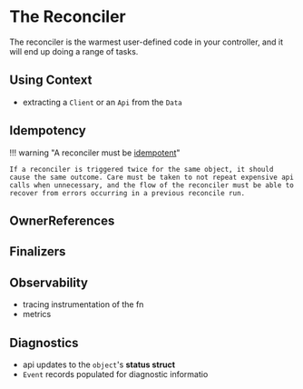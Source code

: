 # The Reconciler

The reconciler is the warmest user-defined code in your controller, and it will end up doing a range of tasks.

## Using Context

- extracting a `Client` or an `Api` from the `Data`


## Idempotency

!!! warning "A reconciler must be [idempotent](https://en.wikipedia.org/wiki/Idempotence)"

    If a reconciler is triggered twice for the same object, it should cause the same outcome. Care must be taken to not repeat expensive api calls when unnecessary, and the flow of the reconciler must be able to recover from errors occurring in a previous reconcile run.

## OwnerReferences

## Finalizers

## Observability

- tracing instrumentation of the fn
- metrics

## Diagnostics

- api updates to the `object`'s **status struct**
- `Event` records populated for diagnostic informatio
